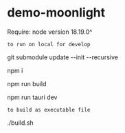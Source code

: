 # demo-moonlight

Require: node version 18.19.0^

`to run on local for develop`

git submodule update --init --recursive

npm i 

npm run build

npm run tauri dev


`to build as executable file`

./build.sh